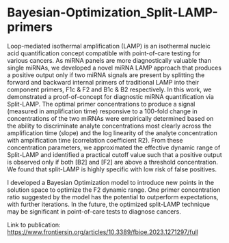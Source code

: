# Bayesian-Optimization_Split-LAMP-primers

Loop-mediated isothermal amplification (LAMP) is an isothermal nucleic acid quantification concept compatible with point-of-care testing for various cancers. As miRNA panels are more diagnostically valuable than single miRNAs, we developed a novel miRNA LAMP approach that produces a positive output only if two miRNA signals are present by splitting the forward and backward internal primers of traditional LAMP into their component primers, F1c & F2 and B1c & B2 respectively. In this work, we demonstrated a proof-of-concept for diagnostic miRNA quantification via Split-LAMP. The optimal primer concentrations to produce a signal (measured in amplification time) responsive to a 100-fold change in concentrations of the two miRNAs were empirically determined based on the ability to discriminate analyte concentrations most clearly across the amplification time (slope) and the log linearity of the analyte concentration with amplification time (correlation coefficient R2). From these concentration parameters, we approximated the effective dynamic range of Split-LAMP and identified a practical cutoff value such that a positive output is observed only if both [B2] and [F2] are above a threshold concentration. We found that split-LAMP is highly specific with low risk of false positives. 

I developed a Bayesian Optimization model to introduce new points in the solution space to optimize the F2 dynamic range. One primer concentration ratio suggested by the model has the potential to outperform expectations, with further iterations. In the future, the optimized split-LAMP technique may be significant in point-of-care tests to diagnose cancers. 

Link to publication: https://www.frontiersin.org/articles/10.3389/fbioe.2023.1271297/full
